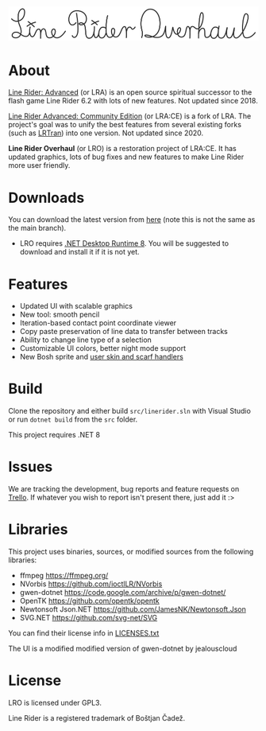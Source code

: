 ![logo](./LRO-Logo.svg)

# About
[Line Rider: Advanced](https://github.com/jealouscloud/linerider-advanced) (or LRA) is an open source spiritual successor to the flash game Line Rider 6.2 with lots of new features. Not updated since 2018.

[Line Rider Advanced: Community Edition](https://github.com/RatherBeLunar/LRA-Community-Edition) (or LRA:CE) is a fork of LRA. The project's goal was to unify the best features from several existing forks (such as [LRTran](https://github.com/Tran-Foxxo/LRTran)) into one version. Not updated since 2020.

**Line Rider Overhaul** (or LRO) is a restoration project of LRA:CE. It has updated graphics, lots of bug fixes and new features to make Line Rider more user friendly.

# Downloads
You can download the latest version from [here](https://github.com/LunaKampling/LROverhaul/releases/tag/Latest) (note this is not the same as the main branch).
* LRO requires [.NET Desktop Runtime 8](https://dotnet.microsoft.com/en-us/download/dotnet/8.0). You will be suggested to download and install it if it is not yet.

# Features
* Updated UI with scalable graphics
* New tool: smooth pencil
* Iteration-based contact point coordinate viewer
* Copy paste preservation of line data to transfer between tracks
* Ability to change line type of a selection
* Customizable UI colors, better night mode support
* New Bosh sprite and [user skin and scarf handlers](/Examples)

# Build
Clone the repository and either build `src/linerider.sln` with Visual Studio or run `dotnet build` from the `src` folder.

This project requires .NET 8

# Issues
We are tracking the development, bug reports and feature requests on [Trello](https://trello.com/b/qu4SvIr6/lroverhaul-compatibility-update). If whatever you wish to report isn't present there, just add it :>

# Libraries
This project uses binaries, sources, or modified sources from the following libraries:

* ffmpeg https://ffmpeg.org/
* NVorbis https://github.com/ioctlLR/NVorbis
* gwen-dotnet https://code.google.com/archive/p/gwen-dotnet/
* OpenTK https://github.com/opentk/opentk
* Newtonsoft Json.NET https://github.com/JamesNK/Newtonsoft.Json
* SVG.NET https://github.com/svg-net/SVG

You can find their license info in [LICENSES.txt](/LICENSES.txt)

The UI is a modified modified version of gwen-dotnet by jealouscloud

# License
LRO is licensed under GPL3.

Line Rider is a registered trademark of Boštjan Čadež.
